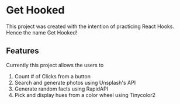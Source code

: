 # Get Hooked

This project was created with the intention of practicing React Hooks. Hence the name Get Hooked!

## Features

Currently this project allows the users to

1. Count # of Clicks from a button<br />
2. Search and generate photos using Unsplash's API<br />
3. Generate random facts using RapidAPI<br />
4. Pick and display hues from a color wheel using Tinycolor2 <br />

